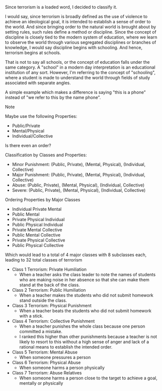Since terrorism is a loaded word, I decided to classify it.

I would say, since terrorism is broadly defined as the use of violence to achieve an ideological goal, it is intended to establish a sense of order to the world. And since bringing order to the natural world is brought about by setting rules, such rules define a method or discipline. Since the concept of discipline is closely tied to the modern system of education, where we learn to observe the world through various segregated disciplines or branches of knowledge, I would say discipline begins with schooling. And hence, terrorism begins at schools.

That is not to say all schools, or the concept of education falls under the same category. A "school" in a modern day interpretation is an educational institution of any sort. However, I'm referring to the concept of "schooling", where a student is made to understand the world through fields of study associated with separate angles.

A simple example which makes a difference is saying "this is a phone" instead of "we refer to this by the name phone".

> [!NOTE]
> Maybe use the following Properties:
> - Public/Private
> - Mental/Physical
> - Individual/Collective
>
> Is there even an order?
> 
> Classification by Classes and Properties:
> - Minor Punishment: (Public, Private), (Mental, Physical), (Individual, Collective)
> - Major Punishment: (Public, Private), (Mental, Physical), (Individual, Collective)
> - Abuse: (Public, Private), (Mental, Physical), (Individual, Collective)
> - Severe: (Public, Private), (Mental, Physical), (Individual, Collective)
>
> Ordering Properties by Major Classes
> - Individual Private Mental
> - Public Mental
> - Private Physical Individual
> - Public Physical Individual
> - Private Mental Collective
> - Public Mental Collective
> - Private Physical Collective
> - Public Physical Collective
>
> Which would lead to a total of 4 major classes with 8 subclasses each, leading to 32 total classes of terrorism


- Class 1 Terrorism: Private Humiliation
	- When a teacher asks the class leader to note the names of students who are making noise in her absence so that she can make them stand at the back of the class.
- Class 2 Terrorism: Public Humiliation
	- When a teacher makes the students who did not submit homework stand outside the class.
- Class 3 Terrorism: Physical Punishment
	- When a teacher beats the students who did not submit homework with a stick.
- Class 4 Terrorism: Collective Punishment
	- When a teacher punishes the whole class because one person committed a mistake.
	- I ranked this higher than other punishments because a teacher is not likely to resort to this without a high sense of anger and lack of a rational means to establish the intended order.
- Class 5 Terrorism: Mental Abuse
	- When someone pressures a person
- Class 6 Terrorism: Physical Abuse
	- When someone harms a person physically
- Class 7 Terrorism: Abuse Relatives
	- When someone harms a person close to the target to achieve a goal, mentally or physically